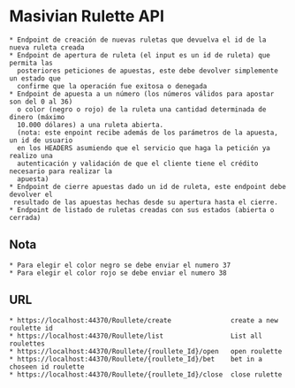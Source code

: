 # Masivian Rulette API
    * Endpoint de creación de nuevas ruletas que devuelva el id de la nueva ruleta creada
    * Endpoint de apertura de ruleta (el input es un id de ruleta) que permita las
      posteriores peticiones de apuestas, este debe devolver simplemente un estado que
      confirme que la operación fue exitosa o denegada
    * Endpoint de apuesta a un número (los números válidos para apostar son del 0 al 36)
      o color (negro o rojo) de la ruleta una cantidad determinada de dinero (máximo
      10.000 dólares) a una ruleta abierta.
      (nota: este enpoint recibe además de los parámetros de la apuesta, un id de usuario
      en los HEADERS asumiendo que el servicio que haga la petición ya realizo una
      autenticación y validación de que el cliente tiene el crédito necesario para realizar la
      apuesta)
    * Endpoint de cierre apuestas dado un id de ruleta, este endpoint debe devolver el
     resultado de las apuestas hechas desde su apertura hasta el cierre.
    * Endpoint de listado de ruletas creadas con sus estados (abierta o cerrada)
## Nota
    * Para elegir el color negro se debe enviar el numero 37
    * Para elegir el color rojo se debe enviar el numero 38
    
## URL
    * https://localhost:44370/Roullete/create               create a new roulette id
    * https://localhost:44370/Roullete/list                 List all roulettes
    * https://localhost:44370/Roullete/{roullete_Id}/open   open roulette
    * https://localhost:44370/Roullete/{roullete_Id}/bet    bet in a choseen id roulette
    * https://localhost:44370/Roullete/{roullete_Id}/close  close rulette
